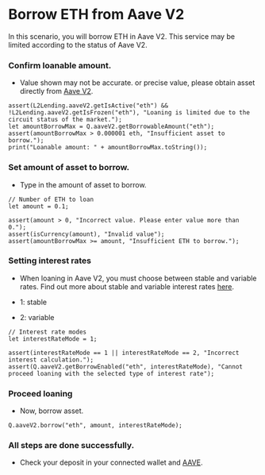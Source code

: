 ```meta-Currency
```

# Borrow ETH from Aave V2

In this scenario, you will borrow ETH in Aave V2. This service may be limited according to the status of Aave V2.

### Confirm loanable amount.

- Value shown may not be accurate. or precise value, please obtain asset directly from [Aave V2](https://app.aave.com/#/dashboard).

```output-Dynamic
assert(L2Lending.aaveV2.getIsActive("eth") && !L2Lending.aaveV2.getIsFrozen("eth"), "Loaning is limited due to the circuit status of the market.");
let amountBorrowMax = Q.aaveV2.getBorrowableAmount("eth");
assert(amountBorrowMax > 0.000001 eth, "Insufficient asset to borrow.");
print("Loanable amount: " + amountBorrowMax.toString());
```

### Set amount of asset to borrow.

- Type in the amount of asset to borrow.

```input ETH
// Number of ETH to loan
let amount = 0.1;
```

```input-Verify
assert(amount > 0, "Incorrect value. Please enter value more than 0.");
assert(isCurrency(amount), "Invalid value");
assert(amountBorrowMax >= amount, "Insufficient ETH to borrow.");
```

### Setting interest rates

- When loaning in Aave V2, you must choose between stable and variable rates. Find out more about stable and variable interest rates [here](https://docs.aave.com/faq/borrowing#what-is-the-difference-between-stable-and-variable-rate).

- 1: stable
- 2: variable

```input
// Interest rate modes
let interestRateMode = 1;
```

```input-Verify
assert(interestRateMode == 1 || interestRateMode == 2, "Incorrect interest calculation.");
assert(Q.aaveV2.getBorrowEnabled("eth", interestRateMode), "Cannot proceed loaning with the selected type of interest rate");
```

### Proceed loaning

- Now, borrow asset.

```taster
Q.aaveV2.borrow("eth", amount, interestRateMode);
```

### All steps are done successfully.

- Check your deposit in your connected wallet and [AAVE](https://app.aave.com/#/dashboard).
